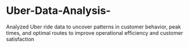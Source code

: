 # Uber-Data-Analysis-
Analyzed Uber ride data to uncover patterns in customer behavior, peak times, and optimal routes to improve operational efficiency and customer satisfaction
